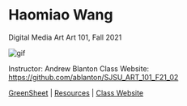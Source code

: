 **Haomiao Wang**
======================
Digital Media Art
Art 101, Fall 2021

![gif](https://media.giphy.com/media/7MDDWiok76ZqlXxXUO/giphy.gif)

Instructor: Andrew Blanton
Class Website: https://github.com/ablanton/SJSU_ART_101_F21_02

[GreenSheet]()
| [Resources]()
| [Class Website](https://github.com/ablanton/SJSU_ART_101_F21_02)

